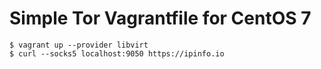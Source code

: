 # Simple Tor Vagrantfile for CentOS 7

    $ vagrant up --provider libvirt
    $ curl --socks5 localhost:9050 https://ipinfo.io
